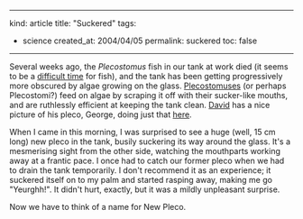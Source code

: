 -----
kind: article
title: "Suckered"
tags:
- science
created_at: 2004/04/05
permalink: suckered
toc: false
-----

<p>Several weeks ago, the <em>Plecostomus</em> fish in our tank at work died (it seems to be a <a href="http://fuddland.org.uk/archives/2004/04/02/bye_bye_bob.php" title="Bob the upside-down fish shuffles off his mortal coil">difficult time</a> for fish), and the tank has been getting progressively more obscured by algae growing on the glass. <a href="http://www.thetropicaltank.co.uk/Fishindx/compleco.htm" title="Pictures of the Common Plec">Plecostomuses</a> (or perhaps Plecostomi?) feed on algae by scraping it off with their sucker-like mouths, and are ruthlessly efficient at keeping the tank clean. <a href="http://fuddland.org.uk/archives/2004/02/21/blub.php" title="eorge the pleco suckering">David</a> has a nice picture of his pleco, George, doing just that <a href="http://fuddland.org.uk/" title="fuddland">here</a>.</p>

<p>When I came in this morning, I was surprised to see a huge (well, 15 cm long) new pleco in the tank, busily suckering its way around the glass. It's a mesmerising sight from the other side, watching the mouthparts working away at a frantic pace. I once had to catch our former pleco when we had to drain the tank temporarily. I don't recommend it as an experience; it suckered itself on to my palm and started rasping away, making me go "Yeurghh!". It didn't hurt, exactly, but it was a mildly unpleasant surprise.</p>

<p>Now we have to think of a name for New Pleco.</p>



